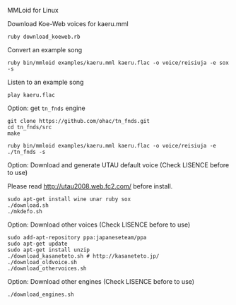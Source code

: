 MMLoid for Linux

Download Koe-Web voices for kaeru.mml

    ruby download_koeweb.rb

Convert an example song

    ruby bin/mmloid examples/kaeru.mml kaeru.flac -o voice/reisiuja -e sox -s

Listen to an example song

    play kaeru.flac

Option: get `tn_fnds` engine

    git clone https://github.com/ohac/tn_fnds.git
    cd tn_fnds/src
    make

    ruby bin/mmloid examples/kaeru.mml kaeru.flac -o voice/reisiuja -e ./tn_fnds -s

Option: Download and generate UTAU default voice (Check LISENCE before to use)

Please read http://utau2008.web.fc2.com/ before install.

    sudo apt-get install wine unar ruby sox
    ./download.sh
    ./mkdefo.sh

Option: Download other voices (Check LISENCE before to use)

    sudo add-apt-repository ppa:japaneseteam/ppa
    sudo apt-get update
    sudo apt-get install unzip
    ./download_kasaneteto.sh # http://kasaneteto.jp/
    ./download_oldvoice.sh
    ./download_othervoices.sh

Option: Download other engines (Check LISENCE before to use)

    ./download_engines.sh

